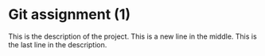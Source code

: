# Git assignment (1)
This is the description of the project.
This is a new line in the middle.
This is the last line in the description.